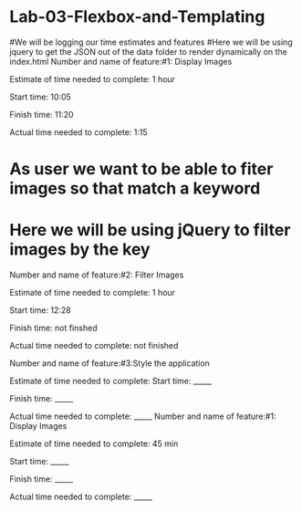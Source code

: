 # Lab-03-Flexbox-and-Templating
#We will be logging our time estimates and features
#Here we will be using jquery to get the JSON out of the data folder to render dynamically on the index.html
Number and name of feature:#1: Display Images

Estimate of time needed to complete: 1 hour

Start time: 10:05

Finish time: 11:20

Actual time needed to complete: 1:15

# As user we want to be able to fiter images so that match a keyword
# Here we will be using jQuery to filter images by the key

Number and name of feature:#2: Filter Images

Estimate of time needed to complete: 1 hour

Start time: 12:28

Finish time: not finshed 

Actual time needed to complete: not finished 



Number and name of feature:#3:Style the application

Estimate of time needed to complete: 
Start time: _____

Finish time: _____

Actual time needed to complete: _____
Number and name of feature:#1: Display Images

Estimate of time needed to complete: 45 min

Start time: _____

Finish time: _____

Actual time needed to complete: _____